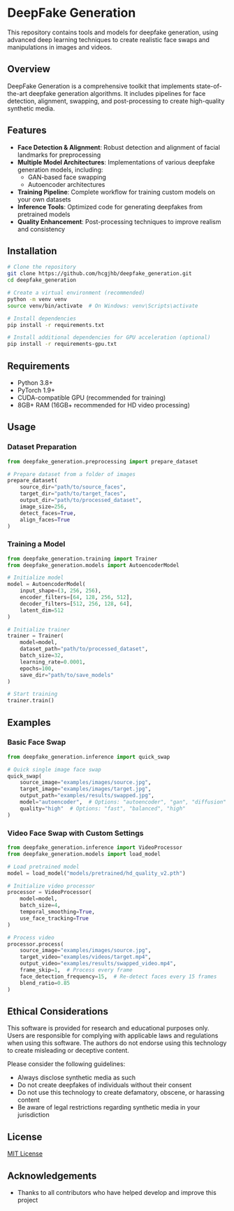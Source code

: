 # DeepFake Generation

This repository contains tools and models for deepfake generation, using advanced deep learning techniques to create realistic face swaps and manipulations in images and videos.

## Overview

DeepFake Generation is a comprehensive toolkit that implements state-of-the-art deepfake generation algorithms. It includes pipelines for face detection, alignment, swapping, and post-processing to create high-quality synthetic media.

## Features

- **Face Detection & Alignment**: Robust detection and alignment of facial landmarks for preprocessing
- **Multiple Model Architectures**: Implementations of various deepfake generation models, including:
  - GAN-based face swapping
  - Autoencoder architectures
- **Training Pipeline**: Complete workflow for training custom models on your own datasets
- **Inference Tools**: Optimized code for generating deepfakes from pretrained models
- **Quality Enhancement**: Post-processing techniques to improve realism and consistency

## Installation

```bash
# Clone the repository
git clone https://github.com/hcgjhb/deepfake_generation.git
cd deepfake_generation

# Create a virtual environment (recommended)
python -m venv venv
source venv/bin/activate  # On Windows: venv\Scripts\activate

# Install dependencies
pip install -r requirements.txt

# Install additional dependencies for GPU acceleration (optional)
pip install -r requirements-gpu.txt
```

## Requirements

- Python 3.8+
- PyTorch 1.9+
- CUDA-compatible GPU (recommended for training)
- 8GB+ RAM (16GB+ recommended for HD video processing)

## Usage

### Dataset Preparation

```python
from deepfake_generation.preprocessing import prepare_dataset

# Prepare dataset from a folder of images
prepare_dataset(
    source_dir="path/to/source_faces",
    target_dir="path/to/target_faces",
    output_dir="path/to/processed_dataset",
    image_size=256,
    detect_faces=True,
    align_faces=True
)
```

### Training a Model

```python
from deepfake_generation.training import Trainer
from deepfake_generation.models import AutoencoderModel

# Initialize model
model = AutoencoderModel(
    input_shape=(3, 256, 256),
    encoder_filters=[64, 128, 256, 512],
    decoder_filters=[512, 256, 128, 64],
    latent_dim=512
)

# Initialize trainer
trainer = Trainer(
    model=model,
    dataset_path="path/to/processed_dataset",
    batch_size=32,
    learning_rate=0.0001,
    epochs=100,
    save_dir="path/to/save_models"
)

# Start training
trainer.train()
```

## Examples

### Basic Face Swap

```python
from deepfake_generation.inference import quick_swap

# Quick single image face swap
quick_swap(
    source_image="examples/images/source.jpg",
    target_image="examples/images/target.jpg",
    output_path="examples/results/swapped.jpg",
    model="autoencoder",  # Options: "autoencoder", "gan", "diffusion"
    quality="high"  # Options: "fast", "balanced", "high"
)
```

### Video Face Swap with Custom Settings

```python
from deepfake_generation.inference import VideoProcessor
from deepfake_generation.models import load_model

# Load pretrained model
model = load_model("models/pretrained/hd_quality_v2.pth")

# Initialize video processor
processor = VideoProcessor(
    model=model,
    batch_size=4,
    temporal_smoothing=True,
    use_face_tracking=True
)

# Process video
processor.process(
    source_image="examples/images/source.jpg",
    target_video="examples/videos/target.mp4",
    output_video="examples/results/swapped_video.mp4",
    frame_skip=1,  # Process every frame
    face_detection_frequency=15,  # Re-detect faces every 15 frames
    blend_ratio=0.85
)
```

## Ethical Considerations

This software is provided for research and educational purposes only. Users are responsible for complying with applicable laws and regulations when using this software. The authors do not endorse using this technology to create misleading or deceptive content.

Please consider the following guidelines:
- Always disclose synthetic media as such
- Do not create deepfakes of individuals without their consent
- Do not use this technology to create defamatory, obscene, or harassing content
- Be aware of legal restrictions regarding synthetic media in your jurisdiction

## License

[MIT License](LICENSE)


## Acknowledgements

- Thanks to all contributors who have helped develop and improve this project

